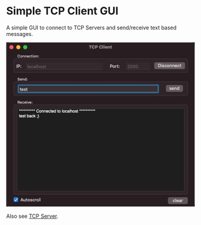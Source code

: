 # Simple TCP Client GUI

A simple GUI to connect to TCP Servers and send/receive text based messages. 

  <img src="/docu/figures/TCPClient.jpg">

Also see [TCP Server](https://github.com/voelkerb/TCPServer).